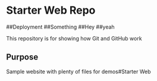# Starter Web Repo
##Deployment
##Something
##Hey
##yeah

This repository is for showing how Git and GitHub work

## Purpose

Sample website with plenty of files for demos#Starter Web
